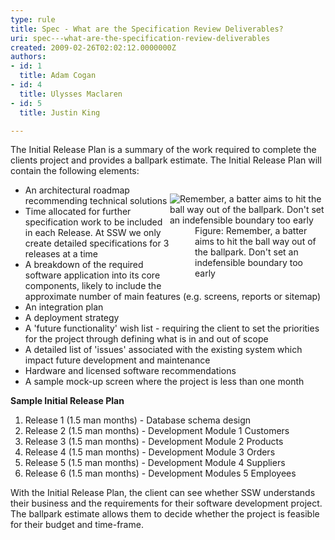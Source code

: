 ```yaml
---
type: rule
title: Spec - What are the Specification Review Deliverables?
uri: spec---what-are-the-specification-review-deliverables
created: 2009-02-26T02:02:12.0000000Z
authors:
- id: 1
  title: Adam Cogan
- id: 4
  title: Ulysses Maclaren
- id: 5
  title: Justin King

---
```




<span class='intro'> The Initial Release Plan is a summary of the work required to complete the clients project and provides a ballpark estimate. The Initial Release Plan will contain the following elements&#58; 
 </span>


  <dl style="width&#58;249px;float&#58;right;clear&#58;both;" class="image">
    <dt><img class="ms-rteCustom-ImageArea" border="0" alt="Remember, a batter aims to hit the ball way out of the ballpark. Don't set an indefensible boundary too early" src="/Standards/Management/RulesToBetterProjectManagement/PublishingImages/ProjectManagement_BallPark_Catch.jpg" /> </dt>
    <dd><span class="ms-rteCustom-FigureNormal">Figure&#58; Remember, a batter aims to hit the ball way out of the ballpark. Don't set an indefensible boundary too early</span></dd>
</dl>
<ul>
    <li>An architectural roadmap recommending technical solutions </li>
    <li>Time allocated for further specification work to be included in each Release. At SSW we only create detailed specifications for 3 releases at a time </li>
    <li>A breakdown of the required software application into its core components, likely to include the approximate number of main features (e.g. screens, reports or sitemap) </li>
    <li>An integration plan </li>
    <li>A deployment strategy </li>
    <li>A 'future functionality' wish list - requiring the client to set the priorities for the project through defining what is in and out of scope </li>
    <li>A detailed list of 'issues' associated with the existing system which impact future development and maintenance </li>
    <li>Hardware and licensed software recommendations </li>
    <li>A sample mock-up screen where the project is less than one month</li>
</ul>
<p><strong>Sample Initial Release Plan</strong> </p>
<ol>
    <li>Release&#160;1 (1.5 man months) - Database schema design </li>
    <li>Release&#160;2 (1.5 man months) - Development Module 1 Customers </li>
    <li>Release&#160;3 (1.5 man months) - Development Module 2 Products </li>
    <li>Release&#160;4 (1.5 man months) - Development Module 3 Orders </li>
    <li>Release&#160;5 (1.5 man months) - Development Module 4 Suppliers </li>
    <li>Release&#160;6 (1.5 man months) - Development Modules 5 Employees</li>
</ol>
<p>With the Initial Release Plan, the client can see whether SSW understands their business and the requirements for their software development project. The ballpark estimate allows them to decide whether the project is feasible for their budget and time-frame. </p>
<p>&#160;</p>



